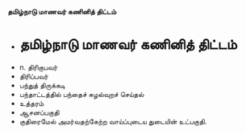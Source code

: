 **தமிழ்நாடு மாணவர் கணினித் திட்டம்**
- # தமிழ்நாடு மாணவர் கணினித் திட்டம்
- n. திரிகுபவர்
- திரிப்பவர்
- பந்துத் திருக்கடி
- பந்தாட்டத்தில் பந்தைச் சுழல்வுறச் செய்தல்
- உத்தரம்
- ஆசனப்பகுதி
- குதிரைமேல் அமர்வதற்கேற்ற வாய்ப்புடைய துடையின் உட்பகுதி.

